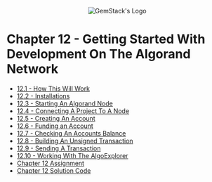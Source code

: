 <p align="center">
  <img
  src="https://camo.githubusercontent.com/e4ac909b3da508a9e5f8f5276359dd0d8a484a30dc58daf2b29755d87aa09b57/68747470733a2f2f67656d737461636b2e696f2f7374617469632f31626135356364376237663639393165633965646262386331343332323533342f30656261302f6c6f676f5f7072696d6172795f737461636b65642e61766966"
  alt="GemStack's Logo"
  />
</p>

# Chapter 12 - Getting Started With Development On The Algorand Network

* [12.1 - How This Will Work](12_1-how-this-will-work.md)
* [12.2 - Installations](12_2-installations.md)
* [12.3 - Starting An Algorand Node](12_3-starting-an-algorand-node.md)
* [12.4 - Connecting A Project To A Node](12_4-connect-a-project-to-a-node.md)
* [12.5 - Creating An Account](12_5-creating-an-account.md)
* [12.6 - Funding an Account](12_6-fund-an-account.md)
* [12.7 - Checking An Accounts Balance](12_7-check-an-account-balance.md)
* [12.8 - Building An Unsigned Transaction](12_8-building-an-unsigned-transaction.md)
* [12.9 - Sending A Transaction](12_9-sending-a-transaction.md)
* [12.10 - Working With The AlgoExplorer](2_10-working-with-the-algo-explorer.md)
* [Chapter 12 Assignment](ch-12-assignment.md)
* [Chapter 12 Solution Code](solution-code/)